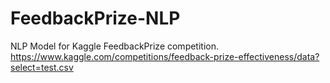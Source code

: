 # FeedbackPrize-NLP
NLP Model for Kaggle FeedbackPrize competition. https://www.kaggle.com/competitions/feedback-prize-effectiveness/data?select=test.csv
